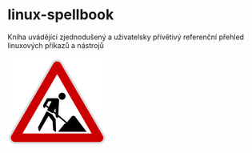# linux-spellbook
Kniha uvádějící zjednodušený a uživatelsky přívětivý referenční přehled linuxových příkazů a nástrojů

![ve výstavbě](obrazky/ve-vystavbe.png)
